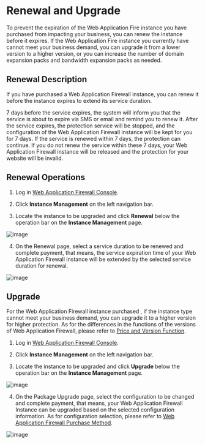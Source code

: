 # Renewal and Upgrade

To prevent the expiration of the Web Application Fire instance you have purchased from impacting your business, you can renew the instance before it expires. If the Web Application Fire instance you currently have cannot meet your business demand, you can upgrade it from a lower version to a higher version, or you can increase the number of domain expansion packs and bandwidth expansion packs as needed.


## Renewal Description

If you have purchased a Web Application Firewall instance, you can renew it before the instance expires to extend its service duration.

7 days before the service expires, the system will inform you that the service is about to expire via SMS or email and remind you to renew it. After the service expires, the protection service will be stopped, and the configuration of the Web Application Firewall instance will be kept for you for 7 days. If the service is renewed within 7 days, the protection can continue. If you do not renew the service within these 7 days, your Web Application Firewall instance will be released and the protection for your website will be invalid.

## Renewal Operations

1. Log in [Web Application Firewall Console](https://cloudwaf-console.jdcloud.com/overview/business).

2. Click **Instance Management** on the left navigation bar.

3. Locate the instance to be upgraded and click **Renewal** below the operation bar on the **Instance Management** page.

![image](../../../../image/WAF/price-image/Price-renew-click.png)

4. On the Renewal page, select a service duration to be renewed and complete payment, that means, the service expiration time of your Web Application Firewall instance will be extended by the selected service duration for renewal.

![image](../../../../image/WAF/price-image/Price-renew.png)



## Upgrade

For the Web Application Firewall instance purchased , if the instance type cannot meet your business demand, you can upgrade it to a higher version for higher protection. As for the differences in the functions of the versions of Web Application Firewall, please refer to [Price and Version Function](Price-Overview.md).

1. Log in [Web Application Firewall Console](https://cloudwaf-console.jdcloud.com/overview/business).

2. Click **Instance Management** on the left navigation bar.

3. Locate the instance to be upgraded and click **Upgrade** below the operation bar on the **Instance Management** page.

![image](../../../../image/WAF/price-image/Price-upgrade.png)

4. On the Package Upgrade page, select the configuration to be changed and complete payment, that means, your Web Application Firewall Instance can be upgraded based on the selected configuration information. As for configuration selection, please refer to [Web Application Firewall Purchase Method](Purchase-Process.md).

![image](../../../../image/WAF/price-image/Price-upgrade-page.png)

